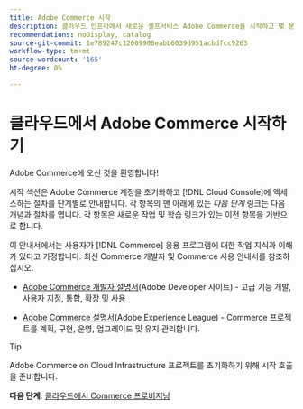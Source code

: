 ```yaml
---
title: Adobe Commerce 시작
description: 클라우드 인프라에서 새로운 셀프서비스 Adobe Commerce을 시작하고 몇 분 안에 Adobe Commerce 스토어를 구축하고 배포하는 방법을 알아보십시오.
recommendations: noDisplay, catalog
source-git-commit: 1e789247c12009908eabb6039d951acbdfcc9263
workflow-type: tm+mt
source-wordcount: '165'
ht-degree: 0%

---
```


# 클라우드에서 Adobe Commerce 시작하기

Adobe Commerce에 오신 것을 환영합니다!

시작 섹션은 Adobe Commerce 계정을 초기화하고 [!DNL Cloud Console]에 액세스하는 절차를 단계별로 안내합니다. 각 항목의 맨 아래에 있는 _다음 단계_ 링크는 다음 개념과 절차를 엽니다. 각 항목은 새로운 작업 및 학습 링크가 있는 이전 항목을 기반으로 합니다.

이 안내서에서는 사용자가 [!DNL Commerce] 응용 프로그램에 대한 작업 지식과 이해가 있다고 가정합니다. 최신 Commerce 개발자 및 Commerce 사용 안내서를 참조하십시오.

- [Adobe Commerce 개발자 설명서](https://developer.adobe.com/commerce/docs/)(Adobe Developer 사이트) - 고급 기능 개발, 사용자 지정, 통합, 확장 및 사용

- [Adobe Commerce 설명서](https://experienceleague.adobe.com/docs/commerce.html?lang=ko)(Adobe Experience League) - Commerce 프로젝트를 계획, 구현, 운영, 업그레이드 및 유지 관리합니다.

>[!TIP]
>
>Adobe Commerce on Cloud Infrastructure 프로젝트를 초기화하기 위해 시작 호출을 준비합니다.
>
>**다음 단계**: [클라우드에서 Commerce 프로비저닝](new-project.md)
